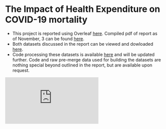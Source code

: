 # The Impact of Health Expenditure on COVID-19 mortality

* This project is reported using Overleaf [here](https://www.overleaf.com/project/616493c9f1a6998755a5aaa2). Compiled pdf of report as of November, 3 can be found <a href="report_03.11.pdf" target="_blank">here</a>.
* Both datasets discussed in the report can be viewed and dowloaded [here](website.html).
* Code processing these datasets is available [here](code.html) and will be updated further. Code and raw pre-merge data used for building the datasets are nothing special beyond outlined in the report, but are available upon request.

<embed src="https://ddtsvetkova.github.io/che-covid19/report_03.11.pdf" type="application/pdf" />
